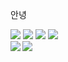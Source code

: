 안녕


<img  src="https://img.shields.io/badge/c%23-%23239120.svg?style=for-the-badge&logo=c-sharp&logoColor=white"/>
<img  src="https://img.shields.io/badge/.NET-5C2D91?style=for-the-badge&logo=.net&logoColor=white"/>
<img  src="https://img.shields.io/badge/java-%23ED8B00.svg?style=for-the-badge&logo=java&logoColor=white"/>
<img  src="https://img.shields.io/badge/spring-%236DB33F.svg?style=for-the-badge&logo=spring&logoColor=white"/>
  
<div align="center">
  <img align="left" src="https://github-readme-stats.vercel.app/api?username=zwwz11&show_icons=true&theme=radical"/>
  <img align="left" src="https://github-readme-stats.vercel.app/api/top-langs/?username=zwwz11&layout=compact"/>
</div>


